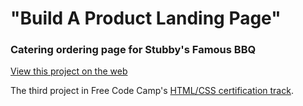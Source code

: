 # "Build A Product Landing Page"
### Catering ordering page for Stubby's Famous BBQ

[View this project on the web]()

The third project in Free Code Camp's [HTML/CSS certification track](https://learn.freecodecamp.org/responsive-web-design/responsive-web-design-projects/build-a-product-landing-page).